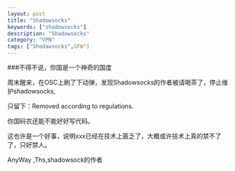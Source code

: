 ```yaml
---
layout: post
title: "Shadowsocks"
keywords: ["shadowsocks"]
description: "Shadowsocks"
category: "VPN"
tags: ["Shodawsocks",GFW"]
---
```


###不得不说，你国是一个神奇的国度

 周末醒来，在OSC上刷了下动弹，发现Shadowsocks的作者被请喝茶了，停止维护shadowsocks,
 
 只留下：Removed according to regulations.
 
 你国码农还能不能好好写代码。
 
 这也许是一个好事，说明xxx已经在技术上匮乏了，大概或许技术上真的禁不了了，只好禁人。
 
 AnyWay ,Ths,shadowsock的作者
